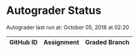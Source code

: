 # Autograder Status
Autograder last run at: October 05, 2018 at 02:20

| GitHub ID | Assignment | Graded Branch |
|-----------|------------|---------------|
